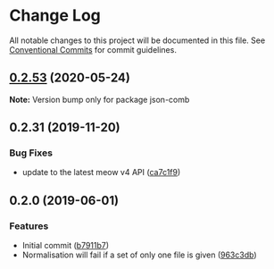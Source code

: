 # Change Log

All notable changes to this project will be documented in this file.
See [Conventional Commits](https://conventionalcommits.org) for commit guidelines.

## [0.2.53](https://gitlab.com/codsen/codsen/compare/json-comb@0.2.52...json-comb@0.2.53) (2020-05-24)

**Note:** Version bump only for package json-comb





## 0.2.31 (2019-11-20)

### Bug Fixes

- update to the latest meow v4 API ([ca7c1f9](https://gitlab.com/codsen/codsen/commit/ca7c1f9b1e28dd7540442fa19f9ca4b7855b9e34))

## 0.2.0 (2019-06-01)

### Features

- Initial commit ([b7911b7](https://gitlab.com/codsen/codsen/commit/b7911b7))
- Normalisation will fail if a set of only one file is given ([963c3db](https://gitlab.com/codsen/codsen/commit/963c3db))
